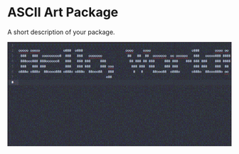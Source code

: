 # ASCII Art Package

A short description of your package.

![A screenshot of your package](https://github.com/mattwolfgang/ascii-art/blob/master/screenshot.GIF?raw=true)
